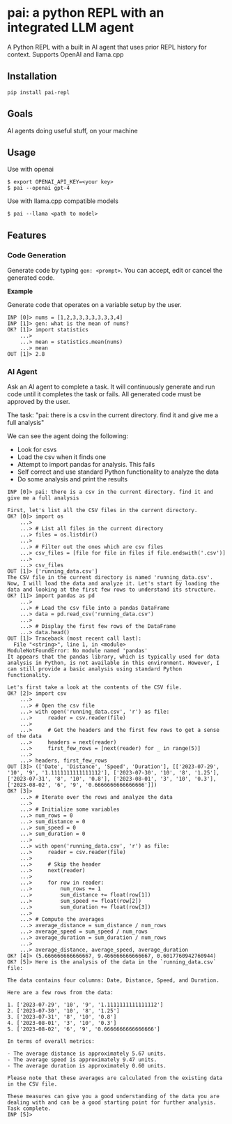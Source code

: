 # pai: a python REPL with an integrated LLM agent
A Python REPL with a built in AI agent that uses prior REPL history for context. Supports OpenAI and llama.cpp


## Installation
```
pip install pai-repl
```

## Goals
AI agents doing useful stuff, on your machine

## Usage

Use with openai
```
$ export OPENAI_API_KEY=<your key>
$ pai --openai gpt-4
```

Use with llama.cpp compatible models

```
$ pai --llama <path to model>
```


## Features

### Code Generation
Generate code by typing `gen: <prompt>`. You can accept, edit or cancel the generated code.

**Example**

Generate code that operates on a variable setup by the user.
```
INP [0]> nums = [1,2,3,3,3,3,3,3,3,4]
INP [1]> gen: what is the mean of nums?
OK? [1]> import statistics
    ...>
    ...> mean = statistics.mean(nums)
    ...> mean
OUT [1]> 2.8
```

### AI Agent
Ask an AI agent to complete a task. It will continuously generate and run code until it completes the task or fails. All generated code must be approved by the user.

The task: "pai: there is a csv in the current directory. find it and give me a full analysis"

We can see the agent doing the following:
- Look for csvs
- Load the csv when it finds one
- Attempt to import pandas for analysis. This fails
- Self correct and use standard Python functionality to analyze the data
- Do some analysis and print the results

```
INP [0]> pai: there is a csv in the current directory. find it and give me a full analysis

First, let's list all the CSV files in the current directory.
OK? [0]> import os
    ...>
    ...> # List all files in the current directory
    ...> files = os.listdir()
    ...>
    ...> # Filter out the ones which are csv files
    ...> csv_files = [file for file in files if file.endswith('.csv')]
    ...>
    ...> csv_files
OUT [1]> ['running_data.csv']
The CSV file in the current directory is named 'running_data.csv'. Now, I will load the data and analyze it. Let's start by loading the data and looking at the first few rows to understand its structure.
OK? [1]> import pandas as pd
    ...>
    ...> # Load the csv file into a pandas DataFrame
    ...> data = pd.read_csv('running_data.csv')
    ...>
    ...> # Display the first few rows of the DataFrame
    ...> data.head()
OUT [1]> Traceback (most recent call last):
  File "<string>", line 1, in <module>
ModuleNotFoundError: No module named 'pandas'
It appears that the pandas library, which is typically used for data analysis in Python, is not available in this environment. However, I can still provide a basic analysis using standard Python functionality.

Let's first take a look at the contents of the CSV file.
OK? [2]> import csv
    ...>
    ...> # Open the csv file
    ...> with open('running_data.csv', 'r') as file:
    ...>     reader = csv.reader(file)
    ...>
    ...>     # Get the headers and the first few rows to get a sense of the data
    ...>     headers = next(reader)
    ...>     first_few_rows = [next(reader) for _ in range(5)]
    ...>
    ...> headers, first_few_rows
OUT [3]> (['Date', 'Distance', 'Speed', 'Duration'], [['2023-07-29', '10', '9', '1.1111111111111112'], ['2023-07-30', '10', '8', '1.25'], ['2023-07-31', '8', '10', '0.8'], ['2023-08-01', '3', '10', '0.3'], ['2023-08-02', '6', '9', '0.6666666666666666']])
OK? [3]>
    ...> # Iterate over the rows and analyze the data
    ...>
    ...> # Initialize some variables
    ...> num_rows = 0
    ...> sum_distance = 0
    ...> sum_speed = 0
    ...> sum_duration = 0
    ...>
    ...> with open('running_data.csv', 'r') as file:
    ...>     reader = csv.reader(file)
    ...>
    ...>     # Skip the header
    ...>     next(reader)
    ...>
    ...>     for row in reader:
    ...>         num_rows += 1
    ...>         sum_distance += float(row[1])
    ...>         sum_speed += float(row[2])
    ...>         sum_duration += float(row[3])
    ...>
    ...> # Compute the averages
    ...> average_distance = sum_distance / num_rows
    ...> average_speed = sum_speed / num_rows
    ...> average_duration = sum_duration / num_rows
    ...>
    ...> average_distance, average_speed, average_duration
OK? [4]> (5.666666666666667, 9.466666666666667, 0.6017760942760944)
OK? [5]> Here is the analysis of the data in the `running_data.csv` file:

The data contains four columns: Date, Distance, Speed, and Duration.

Here are a few rows from the data:

1. ['2023-07-29', '10', '9', '1.1111111111111112']
2. ['2023-07-30', '10', '8', '1.25']
3. ['2023-07-31', '8', '10', '0.8']
4. ['2023-08-01', '3', '10', '0.3']
5. ['2023-08-02', '6', '9', '0.6666666666666666']

In terms of overall metrics:

- The average distance is approximately 5.67 units.
- The average speed is approximately 9.47 units.
- The average duration is approximately 0.60 units.

Please note that these averages are calculated from the existing data in the CSV file.

These measures can give you a good understanding of the data you are dealing with and can be a good starting point for further analysis. Task complete.
INP [5]>
```
